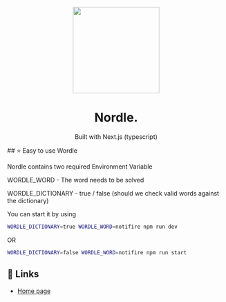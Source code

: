 <p align="center">
  <a href="https://notifire.co">
    <img width="200" src="https://uploads-ssl.webflow.com/6130b4d29bb0ab09e14ae9ee/6130e6931f755df302203fcc_SideLogo%20-%20BLack-p-800.png">
  </a>
</p>
<h1 align="center">Nordle.</h1>
<p align="center">Built with Next.js (typescript)</p>
## ⭐️ Easy to use Wordle

Nordle contains two required Environment Variable

WORDLE_WORD - The word needs to be solved

WORDLE_DICTIONARY - true / false (should we check valid words against the dictionary)

You can start it by using

```bash
WORDLE_DICTIONARY=true WORDLE_WORD=notifire npm run dev
```

OR

```bash
WORDLE_DICTIONARY=false WORDLE_WORD=notifire npm run start
```


## 🔗 Links
- [Home page](https://notifire.co/)